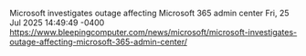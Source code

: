 Microsoft investigates outage affecting Microsoft 365 admin center
Fri, 25 Jul 2025 14:49:49 -0400
https://www.bleepingcomputer.com/news/microsoft/microsoft-investigates-outage-affecting-microsoft-365-admin-center/
